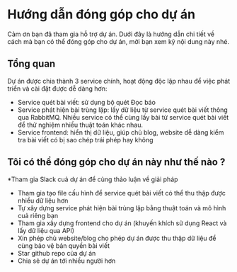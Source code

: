 # Hướng dẫn đóng góp cho dự án
Cảm ơn bạn đã tham gia hỗ trợ dự án. Dưới đây là hướng dẫn chi tiết về cách mà bạn có thể đóng góp cho dự án, mời bạn xem kỹ nội dung này nhé.

## Tổng quan
Dự án được chia thành 3 service chính, hoạt động độc lập nhau để việc phát triển và cài đặt được dễ dàng hơn:

* Service quét bài viết: sử dụng bộ quét Đọc báo
* Service phát hiện bài trùng lặp: lấy dữ liệu từ service quét bài viết thông qua RabbitMQ. Nhiều service có thể cùng lấy bài từ service quét bài viết để thử nghiệm nhiều thuật toán khác nhau.
* Service frontend: hiển thị dữ liệu, giúp chủ blog, website dễ dàng kiểm tra bài viết có bị sao chép trái phép hay không
## Tôi có thể đóng góp cho dự án này như thế nào ?
*Tham gia Slack cuả dự án để cùng thảo luận về giải pháp
* Tham gia tạo file cấu hình để service quét bài viết có thể thu thập được nhiều dữ liệu hơn
* Tự xây dựng service phát hiện bài trùng lặp bằng thuật toán và mô hình cuả riêng bạn
* Tham gia xây dựng frontend cho dự án (khuyến khích sử dụng React và lấy dữ liệu qua API)
* Xin phép chủ website/blog cho phép dự án được thu thập dữ liệu để cùng bảo vệ bản quyền bài viết
* Star github repo của dự án
* Chia sẻ dự án tới nhiều người hơn